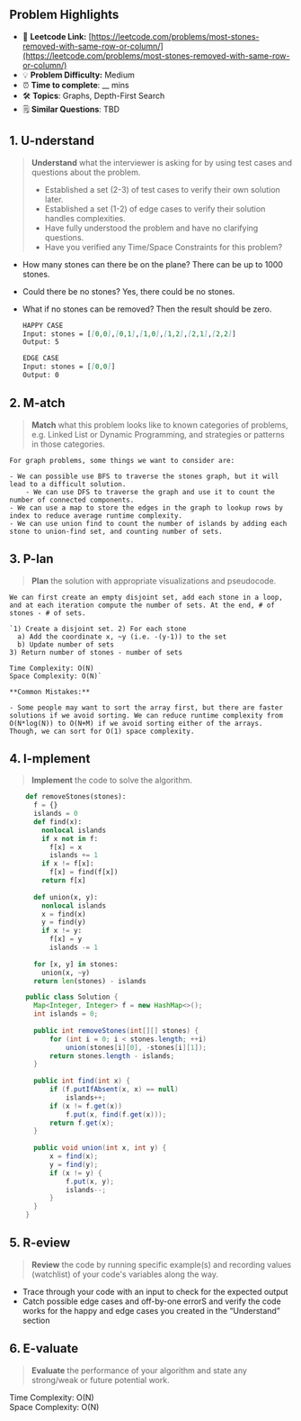 ## Problem Highlights

* 🔗 **Leetcode Link:** [https://leetcode.com/problems/most-stones-removed-with-same-row-or-column/](https://leetcode.com/problems/most-stones-removed-with-same-row-or-column/)
* 💡 **Problem Difficulty:** Medium
* ⏰ **Time to complete**: __ mins
* 🛠️ **Topics**: Graphs, Depth-First Search
* 🗒️ **Similar Questions**: TBD

## 1. **U-nderstand**

> **Understand** what the interviewer is asking for by using test cases and questions about the problem.
> 
> - Established a set (2-3) of test cases to verify their own solution later.
> - Established a set (1-2) of edge cases to verify their solution handles complexities.
> - Have fully understood the problem and have no clarifying questions.
> - Have you verified any Time/Space Constraints for this problem?

- How many stones can there be on the plane?
There can be up to 1000 stones.

- Could there be no stones?
Yes, there could be no stones.

- What if no stones can be removed?
Then the result should be zero.
    
    ```markdown
    HAPPY CASE
    Input: stones = [[0,0],[0,1],[1,0],[1,2],[2,1],[2,2]]
    Output: 5
    
    EDGE CASE
    Input: stones = [[0,0]]
    Output: 0
    ```
    
## 2. M-atch
    
> **Match** what this problem looks like to known categories of problems, e.g. Linked List or Dynamic Programming, and strategies or patterns in those categories.

    For graph problems, some things we want to consider are:
    
    - We can possible use BFS to traverse the stones graph, but it will lead to a difficult solution.
        - We can use DFS to traverse the graph and use it to count the number of connected components.
    - We can use a map to store the edges in the graph to lookup rows by index to reduce average runtime complexity.
    - We can use union find to count the number of islands by adding each stone to union-find set, and counting number of sets.

## 3. P-lan
    
> **Plan** the solution with appropriate visualizations and pseudocode.

    We can first create an empty disjoint set, add each stone in a loop, and at each iteration compute the number of sets. At the end, # of stones - # of sets.
    
    `1) Create a disjoint set. 2) For each stone
      a) Add the coordinate x, ~y (i.e. -(y-1)) to the set
      b) Update number of sets
    3) Return number of stones - number of sets
    
    Time Complexity: O(N)
    Space Complexity: O(N)`
    
    **Common Mistakes:**
    
    - Some people may want to sort the array first, but there are faster solutions if we avoid sorting. We can reduce runtime complexity from O(N*log(N)) to O(N+M) if we avoid sorting either of the arrays. Though, we can sort for O(1) space complexity.

## 4. I-mplement

> **Implement** the code to solve the algorithm.
    
```python
    def removeStones(stones):
      f = {}
      islands = 0
      def find(x):
        nonlocal islands
        if x not in f:
          f[x] = x
          islands += 1
        if x != f[x]:
          f[x] = find(f[x])
        return f[x]
    
      def union(x, y):
        nonlocal islands
        x = find(x)
        y = find(y)
        if x != y:
          f[x] = y
          islands -= 1
    
      for [x, y] in stones:
        union(x, ~y)
      return len(stones) - islands
```
    
```java
    public class Solution {
      Map<Integer, Integer> f = new HashMap<>();
      int islands = 0;
    
      public int removeStones(int[][] stones) {
          for (int i = 0; i < stones.length; ++i)
              union(stones[i][0], -stones[i][1]);
          return stones.length - islands;
      }
    
      public int find(int x) {
          if (f.putIfAbsent(x, x) == null)
              islands++;
          if (x != f.get(x))
              f.put(x, find(f.get(x)));
          return f.get(x);
      }
    
      public void union(int x, int y) {
          x = find(x);
          y = find(y);
          if (x != y) {
              f.put(x, y);
              islands--;
          }
      }
    }
```
    
## 5. R-eview
    
> **Review** the code by running specific example(s) and recording values (watchlist) of your code's variables along the way.

- Trace through your code with an input to check for the expected output
- Catch possible edge cases and off-by-one errorS and verify the code works for the happy and edge cases you created in the “Understand” section

    
## 6. E-valuate

> **Evaluate** the performance of your algorithm and state any strong/weak or future potential work.

Time Complexity: O(N)
<br>
Space Complexity: O(N)